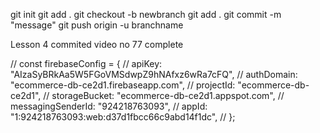 git init
git add . 
git checkout -b newbranch
git add .
git commit -m "message"
git push origin -u branchname

Lesson 4 commited
video no 77 complete

// const firebaseConfig = {
//   apiKey: "AIzaSyBRkAa5W5FGoVMSdwpZ9hNAfxz6wRa7cFQ",
//   authDomain: "ecommerce-db-ce2d1.firebaseapp.com",
//   projectId: "ecommerce-db-ce2d1",
//   storageBucket: "ecommerce-db-ce2d1.appspot.com",
//   messagingSenderId: "924218763093",
//   appId: "1:924218763093:web:d37d1fbcc66c9abd14f1dc",
// };